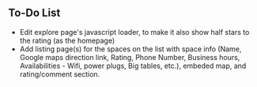 ## To-Do List
 - Edit explore page's javascript loader, to make it also show half stars to the rating (as the homepage)
 - Add listing page(s) for the spaces on the list with space info (Name, Google maps direction link, Rating, Phone Number, Business hours, Availabilities - Wifi, power plugs, Big tables, etc.), embeded map, and rating/comment section.